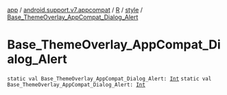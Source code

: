 [app](../../../index.md) / [android.support.v7.appcompat](../../index.md) / [R](../index.md) / [style](index.md) / [Base_ThemeOverlay_AppCompat_Dialog_Alert](./-base_-theme-overlay_-app-compat_-dialog_-alert.md)

# Base_ThemeOverlay_AppCompat_Dialog_Alert

`static val Base_ThemeOverlay_AppCompat_Dialog_Alert: `[`Int`](https://kotlinlang.org/api/latest/jvm/stdlib/kotlin/-int/index.html)
`static val Base_ThemeOverlay_AppCompat_Dialog_Alert: `[`Int`](https://kotlinlang.org/api/latest/jvm/stdlib/kotlin/-int/index.html)